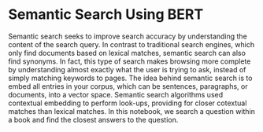 # Semantic Search Using BERT 

Semantic search seeks to improve search accuracy by understanding the content of the search query. In contrast to traditional search engines, which only find documents based on lexical matches, semantic search can also find synonyms. In fact, this type of search makes browsing more complete by understanding almost exactly what the user is trying to ask, instead of simply matching keywords to pages. The idea behind semantic search is to embed all entries in your corpus, which can be sentences, paragraphs, or documents, into a vector space. Semantic search algorithms used contextual embedding to perform look-ups, providing for closer cotextual matches than lexical matches. In this notebook, we search a question within a book and find the closest answers to the question.

